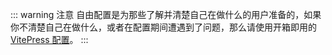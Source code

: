 ::: warning 注意
自由配置是为那些了解并清楚自己在做什么的用户准备的，如果你不清楚自己在做什么，或者在配置期间遭遇到了问题，那么请使用开箱即用的 [VitePress 配置](#为-vitepress-配置)。
:::
